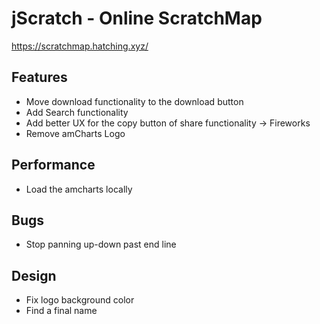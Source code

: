 # jScratch - Online ScratchMap

https://scratchmap.hatching.xyz/

## Features
- Move download functionality to the download button
- Add Search functionality
- Add better UX for the copy button of share functionality -> Fireworks
- Remove amCharts Logo

## Performance
- Load the amcharts locally

## Bugs
- Stop panning up-down past end line

## Design
- Fix logo background color
- Find a final name

